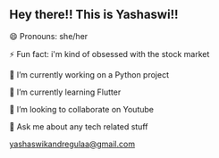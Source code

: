 ## Hey there!! This is Yashaswi!!

<!--
**yashkandregulaa/yashkandregulaa** is a ✨ _special_ ✨ repository because its `README.md` (this file) appears on your GitHub profile.

Here are some ideas to get you started:

 🔭 I’m currently working on a Python project

 🌱 I’m currently learning Flutter

 👯 I’m looking to collaborate on Youtube

 💬 Ask me about any tech related stuff

 📫 How to reach me: email id  --> 
 
 😄 Pronouns: she/her
 
 ⚡ Fun fact: i'm kind of obsessed with the stock market

 🔭 I’m currently working on a Python project

 🌱 I’m currently learning Flutter

 👯 I’m looking to collaborate on Youtube

 💬 Ask me about any tech related stuff
 
 yashaswikandregulaa@gmail.com
